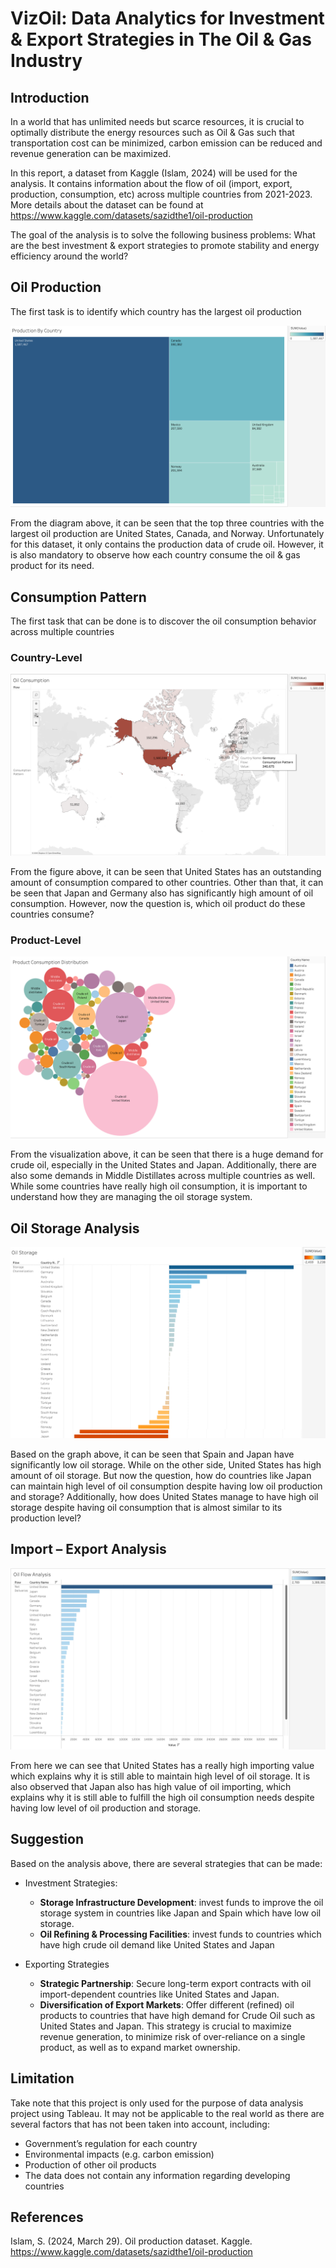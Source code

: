 # VizOil: Data Analytics for Investment &amp; Export Strategies in The Oil &amp; Gas Industry

## Introduction

In a world that has unlimited needs but scarce resources, it is crucial to optimally distribute the energy resources such as Oil & Gas such that transportation cost can be minimized, carbon emission can be reduced and revenue generation can be maximized.

In this report, a dataset from Kaggle (Islam, 2024) will be used for the analysis. It contains information about the flow of oil (import, export, production, consumption, etc) across multiple countries from 2021-2023. More details about the dataset can be found at https://www.kaggle.com/datasets/sazidthe1/oil-production

The goal of the analysis is to solve the following business problems: What are the best investment & export strategies to promote stability and energy efficiency around the world?

## Oil Production

The first task is to identify which country has the largest oil production

<p align="center">
  <img src="./images/production_by_countries.png" />
</p> 

From the diagram above, it can be seen that the top three countries with the largest oil production are United States, Canada, and Norway. Unfortunately for this dataset, it only contains the production data of crude oil. However, it is also mandatory to observe how each country consume the oil & gas product for its need.

## Consumption Pattern

The first task that can be done is to discover the oil consumption behavior across multiple countries
 
### Country-Level

<p align="center">
  <img src="./images/consumption_by_country.png" />
</p> 

From the figure above, it can be seen that United States has an outstanding amount of consumption compared to other countries. Other than that, it can be seen that Japan and Germany also has significantly high amount of oil consumption. However, now the question is, which oil product do these countries consume?

### Product-Level

<p align="center">
  <img src="./images/consumption_by_country_product.png" />
</p> 

From the visualization above, it can be seen that there is a huge demand for crude oil, especially in the United States and Japan. Additionally, there are also some demands in Middle Distillates across multiple countries as well. While some countries have really high oil consumption, it is important to understand how they are managing the oil storage system.

## Oil Storage Analysis

<p align="center">
  <img src="./images/oil_storage.png" />
</p> 

Based on the graph above, it can be seen that Spain and Japan have significantly low oil storage. While on the other side, United States has high amount of oil storage. But now the question, how do countries like Japan can maintain high level of oil consumption despite having low oil production and storage? Additionally, how does United States manage to have high oil storage despite having oil consumption that is almost similar to its production level?

## Import – Export Analysis

<p align="center">
  <img src="./images/Net_Trade_Analysis.png" />
</p> 

From here we can see that United States has a really high importing value which explains why it is still able to maintain high level of oil storage. It is also observed that Japan also has high value of oil importing, which explains why it is still able to fulfill the high oil consumption needs despite having low level of oil production and storage.

## Suggestion

Based on the analysis above, there are several strategies that can be made:

- Investment Strategies:
    - **Storage Infrastructure Development**: invest funds to improve the oil storage system in countries like Japan and Spain which have low oil storage.
    - **Oil Refining & Processing Facilities**: invest funds to countries which have high crude oil demand like United States and Japan

- Exporting Strategies
    - **Strategic Partnership**: Secure long-term export contracts with oil import-dependent countries like United States and Japan.
    - **Diversification of Export Markets**: Offer different (refined) oil products to countries that have high demand for Crude Oil such as United States and Japan. This strategy is crucial to maximize revenue generation, to minimize risk of over-reliance on a single product, as well as to expand market ownership.

## Limitation

Take note that this project is only used for the purpose of data analysis project using Tableau. It may not be applicable to the real world as there are several factors that has not been taken into account, including:

- Government’s regulation for each country
- Environmental impacts (e.g. carbon emission)
- Production of other oil products
- The data does not contain any information regarding developing countries

## References

Islam, S. (2024, March 29). Oil production dataset. Kaggle.
  https://www.kaggle.com/datasets/sazidthe1/oil-production 